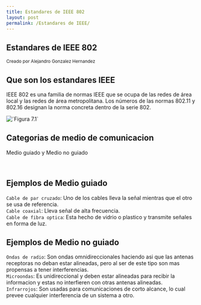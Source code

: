 ```yaml
---
title: Estandares de IEEE 802
layout: post
permalink: /Estandares de IEEE/
---
```


<section>
    <h1>Estandares de IEEE 802</h1>
    <p>
        <small> Creado por Alejandro Gonzalez Hernandez </small>
    </p>
</section>

<section>
    <h2>Que son los estandares IEEE</h2>
    <p>
 IEEE 802 es una familia de normas IEEE que se ocupa de las redes de área local y las redes de área metropolitana. Los números de las normas 802.11 y 802.16 designan la norma concreta dentro de la serie 802.
    </p>
    <a>
         <img data-src="images/Screenshot 2024-10-30 091052.png" alt="`Figura 7.1`">
    </a>
</section>


<!-- Example of nested vertical slides -->
<section>
    <section>
        <h2>Categorias de medio de comunicacion</h2>
        <p>Medio guiado y Medio no guiado</p>
        <br>
        <a href="#" class="navigate-down">
        </a>
    </section>
    <section>
        <h2>Ejemplos de Medio guiado</h2>
        <p><code>Cable de par cruzado</code>: Uno de los cables lleva la señal mientras que el otro se usa de referencia.<br> <code>Cable coaxial</code>: Lleva señal de alta frecuencia.<br> <code>Cable de fibra optica</code>: Esta hecho de vidrio o plastico y transmite señales en forma de luz.</p>
    </section>
    <section>
        <h2>Ejemplos de Medio no guiado</h2>
        <p><code>Ondas de radio</code>: Son ondas omnidireccionales haciendo asi que las antenas receptoras no deban estar alineadas, pero al ser de este tipo son mas propensas a tener interferencias.<br> <code>Microondas</code>: Es unidireccional y deben estar alineadas para recibir la informacion y estas no interfieren con otras antenas alineadas.<br> <code>Infrarrojos</code>: Son usadas para comunicaciones de corto alcance, lo cual prevee cualquier interferencia de un sistema a otro.</p>
        <a href="#/2">
        </a>
    </section>
</section>
